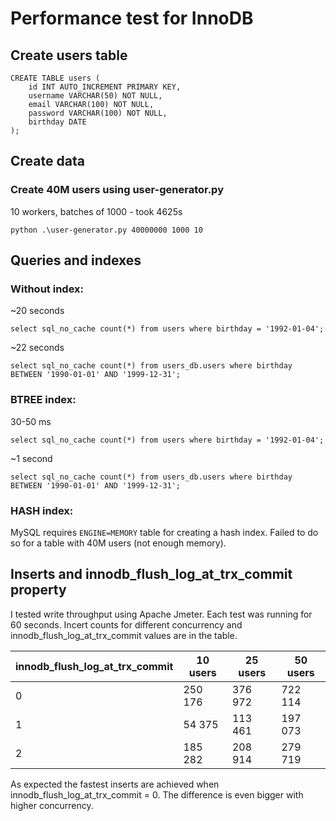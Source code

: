 # Performance test for InnoDB

## Create users table
```
CREATE TABLE users (
    id INT AUTO_INCREMENT PRIMARY KEY,
    username VARCHAR(50) NOT NULL,
    email VARCHAR(100) NOT NULL,
    password VARCHAR(100) NOT NULL,
    birthday DATE
);
```

## Create data
### Create 40M users using user-generator.py

10 workers, batches of 1000 - took 4625s 
```
python .\user-generator.py 40000000 1000 10
```

## Queries and indexes
### Without index:
~20 seconds
```
select sql_no_cache count(*) from users where birthday = '1992-01-04';
```
~22 seconds
```
select sql_no_cache count(*) from users_db.users where birthday BETWEEN '1990-01-01' AND '1999-12-31';
```
### BTREE index:
30-50 ms
```
select sql_no_cache count(*) from users where birthday = '1992-01-04';
```
~1 second
```
select sql_no_cache count(*) from users_db.users where birthday BETWEEN '1990-01-01' AND '1999-12-31';
```
### HASH index:

MySQL requires `ENGINE=MEMORY` table for creating a hash index. Failed to do so for a table with 40M users (not enough memory).

## Inserts and innodb_flush_log_at_trx_commit property

I tested write throughput using Apache Jmeter. Each test was running for 60 seconds. Incert counts for different concurrency and innodb_flush_log_at_trx_commit values are in the table.

| innodb_flush_log_at_trx_commit | 10 users | 25 users | 50 users |
|-------------------------------|-----------|----------|----------|
| 0                             | 250 176   | 376 972  | 722 114  |
| 1                             | 54 375    | 113 461  | 197 073  |
| 2                             | 185 282   | 208 914  | 279 719  |

As expected the fastest inserts are achieved when innodb_flush_log_at_trx_commit = 0. The difference is even bigger with higher concurrency.